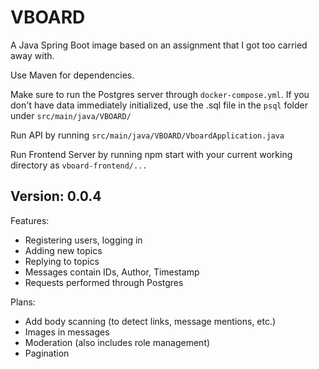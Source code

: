 # VBOARD
A Java Spring Boot image based on an assignment that I got too carried away with.

Use Maven for dependencies.

Make sure to run the Postgres server through `docker-compose.yml`.
If you don't have data immediately initialized, use the .sql file in the `psql` folder under `src/main/java/VBOARD/` 

Run API by running `src/main/java/VBOARD/VboardApplication.java`

Run Frontend Server by running npm start with your current working directory as `vboard-frontend/...`

## Version: 0.0.4
Features:

- Registering users, logging in
- Adding new topics
- Replying to topics
- Messages contain IDs, Author, Timestamp
- Requests performed through Postgres

Plans:

- Add body scanning (to detect links, message mentions, etc.)
- Images in messages
- Moderation (also includes role management)
- Pagination
